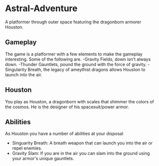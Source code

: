 # Astral-Adventure
A platformer through outer space featuring the dragonborn armorer Houston.

## Gameplay
The game is a platformer with a few elements to make the gameplay interesting. Some of the following are.
-Gravity Fields, down isn't always down.
-Thunder Gauntlets, pound the ground with the force of gravity.
-Singularity Breath, the legacy of ameythist dragons allows Houston to launch into the air.

## Houston
You play as Houston, a dragonborn with scales that shimmer the colors of the cosmos. He is the designer of his spacesuit/power armor.

## Abilities
As Houston you have a number of abilities at your disposal
- Singuarity Breath: A breath weapon that can launch you into the air or repel enemies.
- Gravity Slam: If you are in the air you can slam into the ground using your armor's unique gauntlets.
